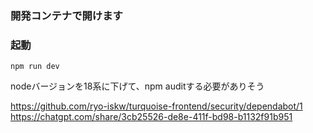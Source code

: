 ### 開発コンテナで開けます

### 起動
`npm run dev`

nodeバージョンを18系に下げて、npm auditする必要がありそう

https://github.com/ryo-iskw/turquoise-frontend/security/dependabot/1
https://chatgpt.com/share/3cb25526-de8e-411f-bd98-b1132f91b951
